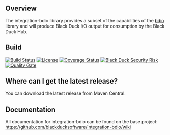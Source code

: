 ## Overview ##
The integration-bdio library provides a subset of the capabilities of the [bdio](https://github.com/blackducksoftware/bdio) library and will produce Black Duck I/O output for consumption by the Black Duck Hub.

## Build ##

[![Build Status](https://travis-ci.org/blackducksoftware/integration-bdio.svg?branch=master)](https://travis-ci.org/blackducksoftware/integration-bdio)
[![License](https://img.shields.io/badge/License-Apache%202.0-blue.svg)](https://opensource.org/licenses/Apache-2.0)
[![Coverage Status](https://coveralls.io/repos/github/blackducksoftware/integration-bdio/badge.svg?branch=master)](https://coveralls.io/github/blackducksoftware/integration-bdio?branch=master)
[![Black Duck Security Risk](https://copilot.blackducksoftware.com/github/repos/blackducksoftware/integration-bdio/branches/master/badge-risk.svg)](https://copilot.blackducksoftware.com/github/repos/blackducksoftware/integration-bdio/branches/master)
[![Quality Gate](https://sonarqube.com/api/badges/gate?key=com.qualinsight.plugins.sonarqube:qualinsight-plugins-sonarqube-badges)](https://sonarcloud.io/api/project_badges/measure?project=com.blackducksoftware.integration%3Aintegration-bdio&metric=alert_status)

## Where can I get the latest release? ##
You can download the latest release from Maven Central.

## Documentation ##
All documentation for integration-bdio can be found on the base project: https://github.com/blackducksoftware/integration-bdio/wiki
